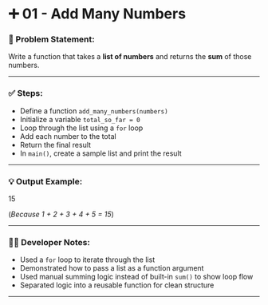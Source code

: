 # ➕ 01 - Add Many Numbers

### 📌 Problem Statement:
Write a function that takes a **list of numbers** and returns the **sum** of those numbers.

---

### ✅ Steps:
- Define a function `add_many_numbers(numbers)`  
- Initialize a variable `total_so_far = 0`  
- Loop through the list using a `for` loop  
- Add each number to the total  
- Return the final result  
- In `main()`, create a sample list and print the result

---

### 💡 Output Example:

15


(*Because 1 + 2 + 3 + 4 + 5 = 15*)

---

### 👨‍💻 Developer Notes:
- Used a `for` loop to iterate through the list  
- Demonstrated how to pass a list as a function argument  
- Used manual summing logic instead of built-in `sum()` to show loop flow  
- Separated logic into a reusable function for clean structure

---
